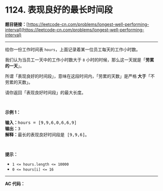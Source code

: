 # 1124. 表现良好的最长时间段

**题目链接：**[https://leetcode-cn.com/problems/longest-well-performing-interval](https://leetcode-cn.com/problems/longest-well-performing-interval)

---

<div class="content__1Y2H">
 <div class="notranslate">
  <p>给你一份工作时间表&nbsp;<code>hours</code>，上面记录着某一位员工每天的工作小时数。</p> 
  <p>我们认为当员工一天中的工作小时数大于&nbsp;<code>8</code> 小时的时候，那么这一天就是「<strong>劳累的一天</strong>」。</p> 
  <p>所谓「表现良好的时间段」，意味在这段时间内，「劳累的天数」是严格<strong> 大于</strong>「不劳累的天数」。</p> 
  <p>请你返回「表现良好时间段」的最大长度。</p> 
  <p>&nbsp;</p> 
  <p><strong>示例 1：</strong></p> 
  <pre class="language-text"><strong>输入：</strong>hours = [9,9,6,0,6,6,9]
<strong>输出：</strong>3
<strong>解释：</strong>最长的表现良好时间段是 [9,9,6]。</pre> 
  <p>&nbsp;</p> 
  <p><strong>提示：</strong></p> 
  <ul> 
   <li><code>1 &lt;= hours.length &lt;= 10000</code></li> 
   <li><code>0 &lt;= hours[i] &lt;= 16</code></li> 
  </ul> 
 </div>
</div>

---

**AC 代码：**

```java

```